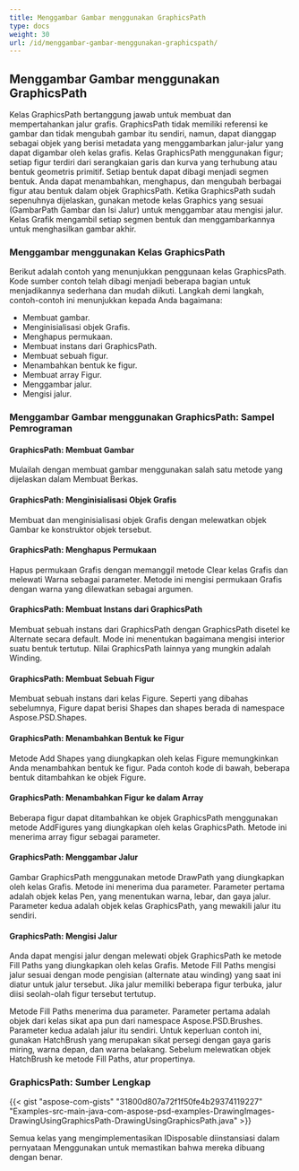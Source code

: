 ```yaml
---
title: Menggambar Gambar menggunakan GraphicsPath
type: docs
weight: 30
url: /id/menggambar-gambar-menggunakan-graphicspath/
---
```


## **Menggambar Gambar menggunakan GraphicsPath**
Kelas GraphicsPath bertanggung jawab untuk membuat dan mempertahankan jalur grafis. GraphicsPath tidak memiliki referensi ke gambar dan tidak mengubah gambar itu sendiri, namun, dapat dianggap sebagai objek yang berisi metadata yang menggambarkan jalur-jalur yang dapat digambar oleh kelas grafis. Kelas GraphicsPath menggunakan figur; setiap figur terdiri dari serangkaian garis dan kurva yang terhubung atau bentuk geometris primitif. Setiap bentuk dapat dibagi menjadi segmen bentuk. Anda dapat menambahkan, menghapus, dan mengubah berbagai figur atau bentuk dalam objek GraphicsPath. Ketika GraphicsPath sudah sepenuhnya dijelaskan, gunakan metode kelas Graphics yang sesuai (GambarPath Gambar dan Isi Jalur) untuk menggambar atau mengisi jalur. Kelas Grafik mengambil setiap segmen bentuk dan menggambarkannya untuk menghasilkan gambar akhir.

### **Menggambar menggunakan Kelas GraphicsPath**
Berikut adalah contoh yang menunjukkan penggunaan kelas GraphicsPath. Kode sumber contoh telah dibagi menjadi beberapa bagian untuk menjadikannya sederhana dan mudah diikuti. Langkah demi langkah, contoh-contoh ini menunjukkan kepada Anda bagaimana:

- Membuat gambar.
- Menginisialisasi objek Grafis.
- Menghapus permukaan.
- Membuat instans dari GraphicsPath.
- Membuat sebuah figur.
- Menambahkan bentuk ke figur.
- Membuat array Figur.
- Menggambar jalur.
- Mengisi jalur.

### **Menggambar Gambar menggunakan GraphicsPath: Sampel Pemrograman**
#### **GraphicsPath: Membuat Gambar**
Mulailah dengan membuat gambar menggunakan salah satu metode yang dijelaskan dalam Membuat Berkas.
#### **GraphicsPath: Menginisialisasi Objek Grafis**
Membuat dan menginisialisasi objek Grafis dengan melewatkan objek Gambar ke konstruktor objek tersebut.
#### **GraphicsPath: Menghapus Permukaan**
Hapus permukaan Grafis dengan memanggil metode Clear kelas Grafis dan melewati Warna sebagai parameter. Metode ini mengisi permukaan Grafis dengan warna yang dilewatkan sebagai argumen.
#### **GraphicsPath: Membuat Instans dari GraphicsPath**
Membuat sebuah instans dari GraphicsPath dengan GraphicsPath disetel ke Alternate secara default. Mode ini menentukan bagaimana mengisi interior suatu bentuk tertutup. Nilai GraphicsPath lainnya yang mungkin adalah Winding.
#### **GraphicsPath: Membuat Sebuah Figur**
Membuat sebuah instans dari kelas Figure. Seperti yang dibahas sebelumnya, Figure dapat berisi Shapes dan shapes berada di namespace Aspose.PSD.Shapes.
#### **GraphicsPath: Menambahkan Bentuk ke Figur**
Metode Add Shapes yang diungkapkan oleh kelas Figure memungkinkan Anda menambahkan bentuk ke figur. Pada contoh kode di bawah, beberapa bentuk ditambahkan ke objek Figure.
#### **GraphicsPath: Menambahkan Figur ke dalam Array**
Beberapa figur dapat ditambahkan ke objek GraphicsPath menggunakan metode AddFigures yang diungkapkan oleh kelas GraphicsPath. Metode ini menerima array figur sebagai parameter.
#### **GraphicsPath: Menggambar Jalur**
Gambar GraphicsPath menggunakan metode DrawPath yang diungkapkan oleh kelas Grafis. Metode ini menerima dua parameter. Parameter pertama adalah objek kelas Pen, yang menentukan warna, lebar, dan gaya jalur. Parameter kedua adalah objek kelas GraphicsPath, yang mewakili jalur itu sendiri.
#### **GraphicsPath: Mengisi Jalur**
Anda dapat mengisi jalur dengan melewati objek GraphicsPath ke metode Fill Paths yang diungkapkan oleh kelas Grafis. Metode Fill Paths mengisi jalur sesuai dengan mode pengisian (alternate atau winding) yang saat ini diatur untuk jalur tersebut. Jika jalur memiliki beberapa figur terbuka, jalur diisi seolah-olah figur tersebut tertutup.

Metode Fill Paths menerima dua parameter. Parameter pertama adalah objek dari kelas sikat apa pun dari namespace Aspose.PSD.Brushes. Parameter kedua adalah jalur itu sendiri. Untuk keperluan contoh ini, gunakan HatchBrush yang merupakan sikat persegi dengan gaya garis miring, warna depan, dan warna belakang. Sebelum melewatkan objek HatchBrush ke metode Fill Paths, atur propertinya.
### **GraphicsPath: Sumber Lengkap**
{{< gist "aspose-com-gists" "31800d807a72f1f50fe4b29374119227" "Examples-src-main-java-com-aspose-psd-examples-DrawingImages-DrawingUsingGraphicsPath-DrawingUsingGraphicsPath.java" >}}



Semua kelas yang mengimplementasikan IDisposable diinstansiasi dalam pernyataan Menggunakan untuk memastikan bahwa mereka dibuang dengan benar.
